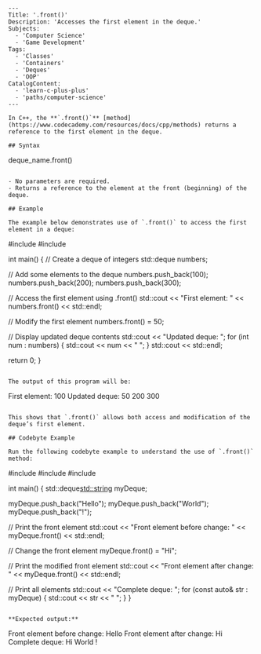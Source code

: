 
```
---
Title: '.front()'
Description: 'Accesses the first element in the deque.'
Subjects:
  - 'Computer Science'
  - 'Game Development'
Tags:
  - 'Classes'
  - 'Containers'
  - 'Deques'
  - 'OOP'
CatalogContent:
  - 'learn-c-plus-plus'
  - 'paths/computer-science'
---

In C++, the **`.front()`** [method](https://www.codecademy.com/resources/docs/cpp/methods) returns a reference to the first element in the deque.

## Syntax

```

deque_name.front()

```

- No parameters are required.
- Returns a reference to the element at the front (beginning) of the deque.

## Example

The example below demonstrates use of `.front()` to access the first element in a deque:

```

\#include <iostream>
\#include <deque>

int main() {
// Create a deque of integers
std::deque<int> numbers;

// Add some elements to the deque
numbers.push_back(100);
numbers.push_back(200);
numbers.push_back(300);

// Access the first element using .front()
std::cout << "First element: " << numbers.front() << std::endl;

// Modify the first element
numbers.front() = 50;

// Display updated deque contents
std::cout << "Updated deque: ";
for (int num : numbers) {
std::cout << num << " ";
}
std::cout << std::endl;

return 0;
}

```

The output of this program will be:

```

First element: 100
Updated deque: 50 200 300

```

This shows that `.front()` allows both access and modification of the deque’s first element.

## Codebyte Example

Run the following codebyte example to understand the use of `.front()` method:

```

\#include <iostream>
\#include <deque>
\#include <string>

int main() {
std::deque[std::string](std::string) myDeque;

myDeque.push_back("Hello");
myDeque.push_back("World");
myDeque.push_back("!");

// Print the front element
std::cout << "Front element before change: " << myDeque.front() << std::endl;

// Change the front element
myDeque.front() = "Hi";

// Print the modified front element
std::cout << "Front element after change: " << myDeque.front() << std::endl;

// Print all elements
std::cout << "Complete deque: ";
for (const auto\& str : myDeque) {
std::cout << str << " ";
}
}

```

**Expected output:**

```

Front element before change: Hello
Front element after change: Hi
Complete deque: Hi World !

```
```



